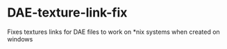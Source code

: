 # DAE-texture-link-fix
Fixes textures links for DAE files to work on *nix systems when created on windows

